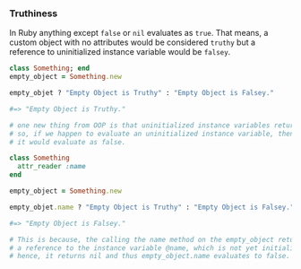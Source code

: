 ### Truthiness

In Ruby anything except `false` or `nil` evaluates as `true`. That means, a custom object with no attributes would be considered `truthy` but a reference to uninitialized instance variable would be `falsey`.

```ruby
class Something; end
empty_object = Something.new

empty_objet ? "Empty Object is Truthy" : "Empty Object is Falsey."

#=> "Empty Object is Truthy."

# one new thing from OOP is that uninitialized instance variables returns nil;
# so, if we happen to evaluate an uninitialized instance variable, then
# it would evaluate as false.

class Something
  attr_reader :name
end

empty_object = Something.new

empty_objet.name ? "Empty Object is Truthy" : "Empty Object is Falsey."

#=> "Empty Object is Falsey."

# This is because, the calling the name method on the empty_object returns
# a reference to the instance variable @name, which is not yet initialized
# hence, it returns nil and thus empty_object.name evaluates to false.
```
